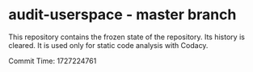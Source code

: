 # audit-userspace - master branch

This repository contains the frozen state of the repository.
Its history is cleared. It is used only for static code
analysis with Codacy.

Commit Time: 1727224761